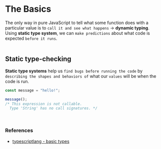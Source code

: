 # The Basics
The only way in pure JavaScript to tell what some function does with a particular value is to `call it and see what happens` &rarr; **dynamic typing**.  
Using **static type system**, we can `make predictions` about what code is expected `before it runs`.  
<br/>

## Static type-checking
**Static type systems** help us `find bugs before running the code` by `describing the shapes and behaviors of` what our `values` will be when the code is run.  
```TypeScript
const message = "hello!";

message();
/* This expression is not callable.
  Type 'String' has no call signatures. */
```
<br/>







### References
- [typescriptlang - basic types](https://www.typescriptlang.org/docs/handbook/2/basic-types.html)
